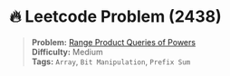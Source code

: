 # 🔥 Leetcode Problem (2438)

> **Problem:** [Range Product Queries of Powers](https://leetcode.com/problems/range-product-queries-of-powers/)<br />
> **Difficulty:** Medium<br/>
> **Tags:** `Array`, `Bit Manipulation`, `Prefix Sum`
